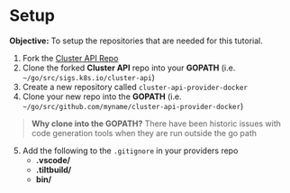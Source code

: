 # Setup

**Objective:** To setup the repositories that are needed for this tutorial.

1. Fork the [Cluster API Repo](https://github.com/kubernetes-sigs/cluster-api)
2. Clone the forked **Cluster API** repo into your **GOPATH** (i.e. `~/go/src/sigs.k8s.io/cluster-api`)
3. Create a new repository called `cluster-api-provider-docker`
4. Clone your new repo into the **GOPATH** (i.e. `~/go/src/github.com/myname/cluster-api-provider-docker`)

> **Why clone into the GOPATH?** There have been historic issues with code generation tools when they are run outside the go path

5. Add the following to the `.gitignore` in your providers repo
    - **.vscode/**
    - **.tiltbuild/**
    - **bin/**
